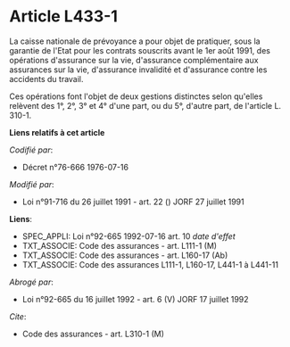 # Article L433-1

La caisse nationale de prévoyance a pour objet de pratiquer, sous la garantie de l'Etat pour les contrats souscrits avant le
1er août 1991, des opérations d'assurance sur la vie, d'assurance complémentaire aux assurances sur la vie, d'assurance
invalidité et d'assurance contre les accidents du travail.

Ces opérations font l'objet de deux gestions distinctes selon qu'elles relèvent des 1°, 2°, 3° et 4° d'une part, ou du 5°,
d'autre part, de l'article L. 310-1.

**Liens relatifs à cet article**

_Codifié par_:

  - Décret n°76-666 1976-07-16

_Modifié par_:

  - Loi n°91-716 du 26 juillet 1991 - art. 22 () JORF 27 juillet 1991

**Liens**:

  - SPEC_APPLI: Loi n°92-665 1992-07-16 art. 10 *date d'effet*
  - TXT_ASSOCIE: Code des assurances - art. L111-1 (M)
  - TXT_ASSOCIE: Code des assurances - art. L160-17 (Ab)
  - TXT_ASSOCIE: Code des assurances L111-1, L160-17, L441-1 à L441-11

_Abrogé par_:

  - Loi n°92-665 du 16 juillet 1992 - art. 6 (V) JORF 17 juillet 1992

_Cite_:

  - Code des assurances - art. L310-1 (M)
